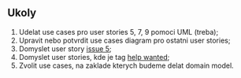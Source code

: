 ## Ukoly
1. Udelat use cases pro user stories 5, 7, 9 pomoci UML (treba);
2. Upravit nebo potvrdit use cases diagram pro ostatni user stories;
3. Domyslet user story [issue 5](https://github.com/MarkSeliverstov/NSWI041-intro-to-software-engineering/issues/5);
4. Domyslet user stories, kde je tag [help wanted](https://github.com/MarkSeliverstov/NSWI041-intro-to-software-engineering/labels/help%20wanted);
5. Zvolit use cases, na zaklade kterych budeme delat domain model.
